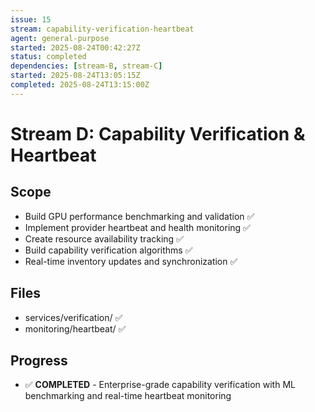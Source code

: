 ```yaml
---
issue: 15
stream: capability-verification-heartbeat
agent: general-purpose
started: 2025-08-24T00:42:27Z
status: completed
dependencies: [stream-B, stream-C]
started: 2025-08-24T13:05:15Z
completed: 2025-08-24T13:15:00Z
---
```


# Stream D: Capability Verification & Heartbeat

## Scope
- Build GPU performance benchmarking and validation ✅
- Implement provider heartbeat and health monitoring ✅
- Create resource availability tracking ✅
- Build capability verification algorithms ✅
- Real-time inventory updates and synchronization ✅

## Files
- services/verification/ ✅
- monitoring/heartbeat/ ✅

## Progress
- ✅ **COMPLETED** - Enterprise-grade capability verification with ML benchmarking and real-time heartbeat monitoring
